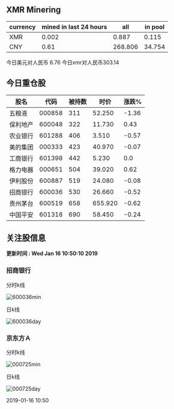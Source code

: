 ## XMR Minering

|currency|mined in last 24 hours|all|in pool|
|---|---|---|---|
|XMR|0.002|0.887|0.115|
|CNY|0.61|268.806|34.754|

今日美元对人民币 6.76	今日xmr对人民币303.14


## 今日重仓股 

|股名|代码|被持数|时价|涨跌%|
|---|---|---|---|---|
|五粮液|000858|311|52.250|-1.36|
|保利地产|600048|322|11.730|0.43|
|农业银行|601288|406|3.510|-0.57|
|美的集团|000333|423|40.970|-0.07|
|工商银行|601398|442|5.230|0.0|
|格力电器|000651|504|39.020|0.62|
|伊利股份|600887|519|24.080|-0.08|
|招商银行|600036|530|26.660|-0.52|
|贵州茅台|600519|658|655.920|-0.62|
|中国平安|601318|690|58.450|-0.24|

## 关注股信息
**更新时间 : Wed Jan 16 10:50:10 2019**
### 招商银行 
分时k线

![600036min](http://image.sinajs.cn/newchart/min/n/sh600036.gif)

日k线

![600036day](http://image.sinajs.cn/newchart/daily/n/sh600036.gif)

### 京东方Ａ 
分时k线

![000725min](http://image.sinajs.cn/newchart/min/n/sz000725.gif)

日k线

![000725day](http://image.sinajs.cn/newchart/daily/n/sz000725.gif)

2019-01-16 10:50